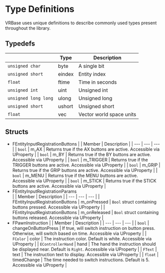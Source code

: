 # Type Definitions

VRBase uses unique definitions to describe commonly used types present throughout the library.

## Typedefs

| | Type | Description |
| --- | --- | --- |
| `unsigned char` | byte | A single bit |
| `unsigned short` | eindex | Entity index |
| `float` | ftime | Time in seconds |
| `unsigned int` | uint | Unsigned int |
| `unsigned long long` | ulong | Unsigned long |
| `unsigned short` | ushort | Unsigned short |
| `float` | vec | Vector world space units |

## Structs

- FEntityInputRegistrationButtons
  | | Member | Description |
  | --- | --- | --- |
  | `bool` | m_AX | Returns true if the AX buttons are active. Accessible via UProperty |
  | `bool` | m_BY | Returns true if the BY buttons are active. Accessible via UProperty |
  | `bool` | m_TRIGGER | Returns true if the TRIGGER buttons are active. Accessible via UProperty |
  | `bool` | m_GRIP | Returns true if the GRIP buttons are active. Accessible via UProperty |
  | `bool` | m_MENU | Returns true if the MENU buttons are active. Accessible via UProperty |
  | `bool` | m_STICK | Returns true if the STICK buttons are active. Accessible via UProperty |
- FEntityInputRegistrationParams  
  | | Member | Description |
  | --- | --- | --- |
  | FEntityInputRegistrationButtons | m_onPressed | `Bool` struct containing buttons pressed. Accessible via UProperty |
  | FEntityInputRegistrationButtons | m_onReleased | `Bool` struct containing buttons released. Accessible via UProperty |
- FPawnInstruction
  | | Member | Description |
  | --- | --- | --- |
  | `bool` | changeOnButtonPress | If true, will switch instruction on button press. Otherwise, will switch based on time. Accessible via UProperty |
  | `FColor` | color | The instruction color. Default is white. Accessible via UProperty |
  | `EControllerHand` | hand | The hand the instruction should be displayed near. Default is `Right`. Accessible via UProperty |
  | `FText` | text | The instruction text to display. Accessible via UProperty |
  | `float` | timedChange | The time needed to switch instructions. Default is 5. Accessible via UProperty |
